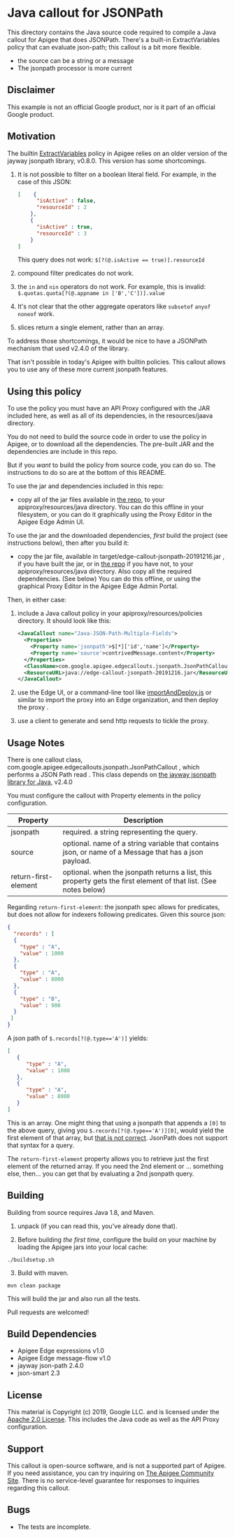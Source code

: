 # Java callout for JSONPath

This directory contains the Java source code required to compile a Java callout
for Apigee that does JSONPath. There's a built-in ExtractVariables policy that
can evaluate json-path; this callout is a bit more flexible.

* the source can be a string or a message
* The jsonpath processor is more current


## Disclaimer

This example is not an official Google product, nor is it part of an official Google product.


## Motivation

The builtin
[ExtractVariables](https://docs.apigee.com/api-platform/reference/policies/extract-variables-policy)
policy in Apigee relies on an older version of the jayway jsonpath library,
v0.8.0.  This version has some shortcomings.

1. It is not possible to filter on a boolean literal field. For example, in the case of this JSON:
   ```json
   [    {
         "isActive" : false,
         "resourceId" : 2
       },
       {
         "isActive" : true,
         "resourceId" : 3
       }
   ]
   ```

   This query does not work: `$[?(@.isActive == true)].resourceId`

2. compound filter predicates do not work.

3. the `in` and `nin` operators do not work. For example, this is invalid: `$.quotas.quota[?(@.appname in ['B','C'])].value`

4. It's not clear that the other aggregate operators like `subsetof` `anyof` `noneof` work.

4. slices return a single element, rather than an array.

To address those shortcomings, it would be nice to have a JSONPath mechanism that used v2.4.0 of the library.

That isn't possible in today's Apigee with builtin policies. This callout allows you to use any of these more current jsonpath features.


## Using this policy

To use the policy you must have an API Proxy configured with the JAR included
here, as well as all of its dependencies, in the resources/jaava directory.

You do not need to build the source code in order to use the policy in Apigee,
or to download all the dependencies. The pre-built JAR and the dependencies are
include in this repo.

But if you _want_ to build the policy from source code, you can do so.
The instructions to do so are at the bottom of this README.


To use the jar and dependencies included in this repo:

* copy all of the jar files available in [the
  repo](bundle/apiproxy/resources/java/), to your apiproxy/resources/java
  directory. You can do this offline in your filesystem, or you can do it
  graphically using the Proxy Editor in the Apigee Edge Admin UI.

To use the jar and the downloaded dependencies, _first_ build the project (see
instructions below), then after you build it:

* copy the jar file, available in target/edge-callout-jsonpath-20191216.jar , if
  you have built the jar, or in [the
  repo](bundle/apiproxy/resources/java/edge-callout-jsonpath-20191216.jar) if
  you have not, to your apiproxy/resources/java directory. Also copy all the
  required dependencies. (See below) You can do this offline, or using the
  graphical Proxy Editor in the Apigee Edge Admin Portal.


Then, in either case:

1. include a Java callout policy in your
   apiproxy/resources/policies directory. It should look
   like this:
   ```xml
   <JavaCallout name="Java-JSON-Path-Multiple-Fields">
     <Properties>
       <Property name='jsonpath'>$[*]['id','name']</Property>
       <Property name='source'>contrivedMessage.content</Property>
     </Properties>
     <ClassName>com.google.apigee.edgecallouts.jsonpath.JsonPathCallout</ClassName>
     <ResourceURL>java://edge-callout-jsonpath-20191216.jar</ResourceURL>
   </JavaCallout>
   ```

5. use the Edge UI, or a command-line tool like [importAndDeploy.js](https://github.com/DinoChiesa/apigee-edge-js/blob/master/examples/importAndDeploy.js) or similar to
   import the proxy into an Edge organization, and then deploy the proxy .

6. use a client to generate and send http requests to tickle the proxy.



## Usage Notes

There is one callout class, com.google.apigee.edgecallouts.jsonpath.JsonPathCallout ,
which performs a JSON Path read . This class depends on [the jayway jsonpath
library for Java](https://github.com/json-path/JsonPath), v2.4.0

You must configure the callout with Property elements in the policy
configuration.

| Property             | Description                                                                                                      |
|----------------------|------------------------------------------------------------------------------------------------------------------|
| jsonpath             | required. a string representing the query.                                                                       |
| source               | optional. name of a string variable that contains json, or name of a Message that has a json payload.            |
| return-first-element | optional. when the jsonpath returns a list, this property gets the first element of that list. (See notes below) |


Regarding `return-first-element`: the jsonpath spec allows for predicates, but
does not allow for indexers following predicates.  Given this source json:
```json
{
  "records" : [
  {
    "type" : "A",
    "value" : 1000
  },
  {
    "type" : "A",
    "value" : 8000
  },
  {
    "type" : "B",
    "value" : 900
  }
 ]
}
```

A json path of `$.records[?(@.type=='A')]` yields:
```json
[
   {
      "type" : "A",
      "value" : 1000
   },
   {
      "type" : "A",
      "value" : 8000
   }
]
```

This is an array. One might thing that using a jsonpath that appends a `[0]` to
the above query, giving you `$.records[?(@.type=='A')][0]`, would yield the
first element of that array, but [that is not
correct](https://github.com/json-path/JsonPath/issues/272). JsonPath does not
support that syntax for a query.


The `return-first-element` property allows you to retrieve just the first
element of the returned array.  If you need the 2nd element or ... something
else, then... you can get that by evaluating a 2nd jsonpath query.

## Building

Building from source requires Java 1.8, and Maven.

1. unpack (if you can read this, you've already done that).

2. Before building _the first time_, configure the build on your machine by loading the Apigee jars into your local cache:
  ```
  ./buildsetup.sh
  ```

3. Build with maven.
  ```
  mvn clean package
  ```
  This will build the jar and also run all the tests.


Pull requests are welcomed!


## Build Dependencies

- Apigee Edge expressions v1.0
- Apigee Edge message-flow v1.0
- jayway json-path 2.4.0
- json-smart 2.3


## License

This material is Copyright (c) 2019, Google LLC.  and is licensed under
the [Apache 2.0 License](LICENSE). This includes the Java code as well
as the API Proxy configuration.


## Support

This callout is open-source software, and is not a supported part of Apigee.
If you need assistance, you can try inquiring on
[The Apigee Community Site](https://community.apigee.com).  There is no service-level
guarantee for responses to inquiries regarding this callout.


## Bugs

* The tests are incomplete.
